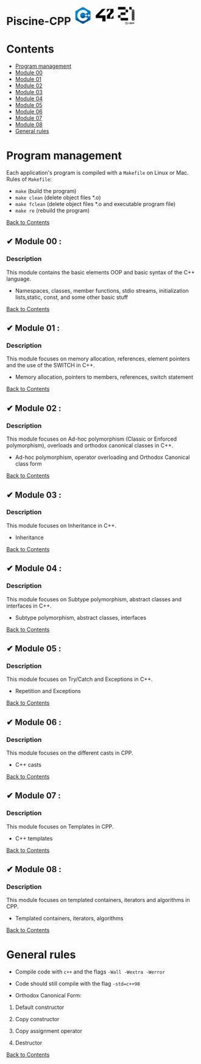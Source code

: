 # Piscine-CPP <img alt="C++ icon" src="./images/c-plus-plus-logo.png" width="50" height="50"> <img alt="42 icon" src="./images/42-logo.svg.png"  width="50" height="50"> <img alt="21 icon" src="./images/21-logo.webp" width="50" height="50">

# Contents <a name="RefContents"></a>

* [Program management](#RefProgramManagement)
* [Module 00](#RefModule00)
* [Module 01](#RefModule01)
* [Module 02](#RefModule02)
* [Module 03](#RefModule03)
* [Module 04](#RefModule04)
* [Module 05](#RefModule05)
* [Module 06](#RefModule06)
* [Module 07](#RefModule07)
* [Module 08](#RefModule08)
* [General rules](#RefGeneralRules)

# Program management <a name="RefProgramManagement"></a>

Each application's program is compiled with a `Makefile` on Linux or Mac.  
Rules of `Makefile`:
- `make` (build the program)
- `make clean` (delete object files *.o)
- `make fclean` (delete object files *.o and executable program file)
- `make re` (rebuild the program)

[Back to Contents](#RefContents)


## ✔ Module 00 : <a name="RefModule00"></a> 
### <strong>Description</strong>

This module contains the basic elements OOP and basic syntax of the C++ language.

- Namespaces, classes, member functions, stdio streams, initialization lists,static, const, and some other basic stuff

[Back to Contents](#RefContents)

## ✔ Module 01 : <a name="RefModule01"></a>
### <strong>Description</strong>

This module focuses on memory allocation, references, element pointers and the use of the SWITCH in C++.

- Memory allocation, pointers to members, references, switch statement

[Back to Contents](#RefContents)

## ✔ Module 02 : <a name="RefModule02"></a>
### <strong>Description</strong>

This module focuses on Ad-hoc polymorphism (Classic or Enforced polymorphism), overloads and orthodox canonical classes in C++.

- Ad-hoc polymorphism, operator overloading and Orthodox Canonical class form

[Back to Contents](#RefContents)

## ✔ Module 03 : <a name="RefModule03"></a>
### <strong>Description</strong>

This module focuses on Inheritance in C++.

- Inheritance

[Back to Contents](#RefContents)

## ✔ Module 04 : <a name="RefModule04"></a>
### <strong>Description</strong>

This module focuses on Subtype polymorphism, abstract classes and interfaces in C++.

- Subtype polymorphism, abstract classes, interfaces

[Back to Contents](#RefContents)

## ✔ Module 05 : <a name="RefModule05"></a>
### <strong>Description</strong>

This module focuses on Try/Catch and Exceptions in C++.

- Repetition and Exceptions

[Back to Contents](#RefContents)

## ✔ Module 06 : <a name="RefModule06"></a>
### <strong>Description</strong>

This module focuses on the different casts in CPP.

- C++ casts

[Back to Contents](#RefContents)

## ✔ Module 07 : <a name="RefModule07"></a>
### <strong>Description</strong>

This module focuses on Templates in CPP.

- C++ templates

[Back to Contents](#RefContents)

## ✔ Module 08 : <a name="RefModule08"></a>
### <strong>Description</strong>

This module focuses on templated containers, iterators and algorithms in CPP.

- Templated containers, iterators, algorithms

[Back to Contents](#RefContents)

# General rules <a name="RefGeneralRules"></a>

- Compile code with `c++` and the flags `-Wall -Wextra -Werror`

- Code should still compile with the flag `-std=c++98`

- Orthodox Canonical Form:

1. Default constructor

2. Copy constructor

3. Copy assignment operator

4. Destructor

[Back to Contents](#RefContents)
